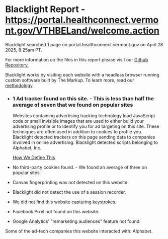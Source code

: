 Blacklight Report - https://portal.healthconnect.vermont.gov/VTHBELand/welcome.action
=====================================================================================

Blacklight searched 1 page on portal.healthconnect.vermont.gov on April 28 2025, 8:25am PT.

For more information on the files in this report please visit our [Github Repository.](https://github.com/the-markup/blacklight-collector#inspection-result)

Blacklight works by visiting each website with a headless browser running custom software built by The Markup. To learn more, read our [methodology](https://themarkup.org/blacklight/2020/09/22/how-we-built-a-real-time-privacy-inspector).

* ### 1 Ad tracker found on this site. - This is less than half the average of seven that we found on popular sites

  Websites containing advertising tracking technology load JavaScript code or small invisible images that are used to either build your advertising profile or to identify you for ad targeting on this site. These techniques are often used in addition to cookies to profile you. Blacklight detected trackers on this page sending data to companies involved in online advertising. Blacklight detected scripts belonging to Alphabet, Inc.

  [How We Define This](https://themarkup.org/blacklight/2020/09/22/how-we-built-a-real-time-privacy-inspector#ad-trackers)

* No third-party cookies found. - We found an average of three on popular sites.

* Canvas fingerprinting was not detected on this website.

* Blacklight did not detect the use of a session recorder.

* We did not find this website capturing keystrokes.

* Facebook Pixel not found on this website.

* Google Analytics' "remarketing audiences" feature not found.

Some of the ad-tech companies this website interacted with: Alphabet.
